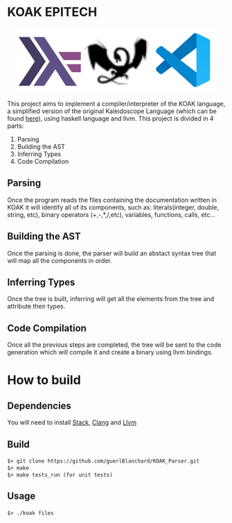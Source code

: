 # KOAK EPITECH

<p align="center">
    <img 
    width="150"
    height="150"
    src="logos/haskell.svg"
  >
    <img 
    width="150"
    height="150"
    src="logos/llvm.svg"
  >
    <img 
    width="150"
    height="150"
    src="logos/vscode.svg"
  >
</p>

This project aims to implement a compiler/interpreter of the KOAK language, a simplified version of the original Kaleidoscope Language (which can be found [here](https://llvm.org/docs/tutorial/LangImpl01.html)), using haskell language and llvm.
This project is divided in 4 parts:
1. Parsing
2. Building the AST
3. Inferring Types
4. Code Compilation

## Parsing

Once the program reads the files containing the documentation written in KOAK it will identify all of its components, such as: literals(integer, double, string, etc), binary operators (+,-,*,/,etc), variables, functions, calls, etc...

## Building the AST

Once the parsing is done, the parser will build an abstact syntax tree that will map all the components in order.

## Inferring Types

Once the tree is built, inferring will get all the elements from the tree and attribute their types.

## Code Compilation

Once all the previous steps are completed, the tree will be sent to the code generation which will compile it and create a binary using llvm bindings.

# How to build

## Dependencies

You will need to install [Stack](https://docs.haskellstack.org/en/stable/README/), [Clang](https://clang.llvm.org/get_started.html) and [Llvm](https://releases.llvm.org/download.html)

## Build

```
$> git clone https://github.com/guerlBlanchard/KOAK_Parser.git
$> make
$> make tests_run (for unit tests)
```

## Usage

```
$> ./koak files
```
